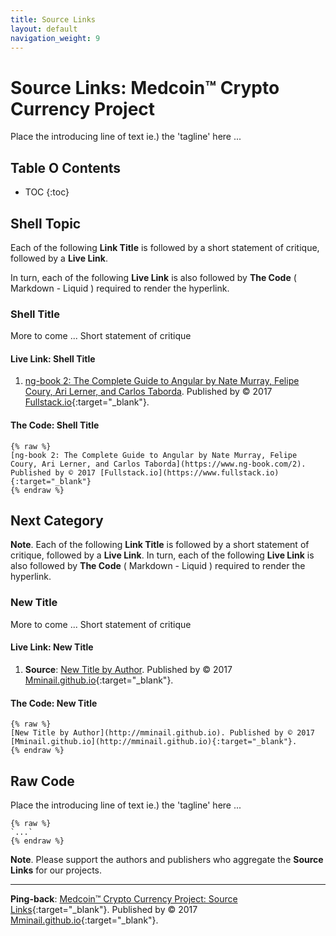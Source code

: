 ```yaml
---
title: Source Links
layout: default
navigation_weight: 9
---
```

# Source Links: Medcoin™ Crypto Currency Project

Place the introducing line of text ie.) the 'tagline' here ...

## Table O Contents

- TOC
{:toc}

## Shell Topic

Each of the following **Link Title** is followed by a short statement of critique, followed by a **Live Link**.

In turn, each of the following **Live Link** is also followed by **The Code** ( Markdown - Liquid ) required to render the hyperlink.

### Shell Title

More to come ... Short statement of critique

#### Live Link: Shell Title

1. [ng-book 2: The Complete Guide to Angular by Nate Murray, Felipe Coury, Ari Lerner, and Carlos Taborda](https://www.ng-book.com/2). Published by © 2017 [Fullstack.io](https://www.fullstack.io){:target="_blank"}.

#### The Code: Shell Title

```liquid
{% raw %}
[ng-book 2: The Complete Guide to Angular by Nate Murray, Felipe Coury, Ari Lerner, and Carlos Taborda](https://www.ng-book.com/2). Published by © 2017 [Fullstack.io](https://www.fullstack.io){:target="_blank"}
{% endraw %}
```

## Next Category

**Note**. Each of the following **Link Title** is followed by a short statement of critique, followed by a **Live Link**. In turn, each of the following **Live Link** is also followed by **The Code** ( Markdown - Liquid ) required to render the hyperlink.

### New Title

More to come ... Short statement of critique

#### Live Link: New Title

1. **Source**: [New Title by Author](http://mminail.github.io). Published by © 2017 [Mminail.github.io](http://mminail.github.io){:target="_blank"}.

#### The Code: New Title

```liquid
{% raw %}
[New Title by Author](http://mminail.github.io). Published by © 2017 [Mminail.github.io](http://mminail.github.io){:target="_blank"}.
{% endraw %}
```

## Raw Code

Place the introducing line of text ie.) the 'tagline' here ...

```liquid
{% raw %}
`...`
{% endraw %}
```

**Note**. Please support the authors and publishers who aggregate the **Source Links** for our projects.

***

**Ping-back**: [Medcoin™ Crypto Currency Project: Source Links](https://rwebaz.github.io/Medcoin-Crypto-Currency-Project/pages/Source-Links.html){:target="_blank"}. Published by © 2017 [Mminail.github.io](https://mminail.github.io/){:target="_blank"}.
